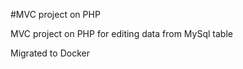 #MVC project on PHP

<p>MVC project on PHP for editing data from MySql table</p>
<p>Migrated to Docker</p>
